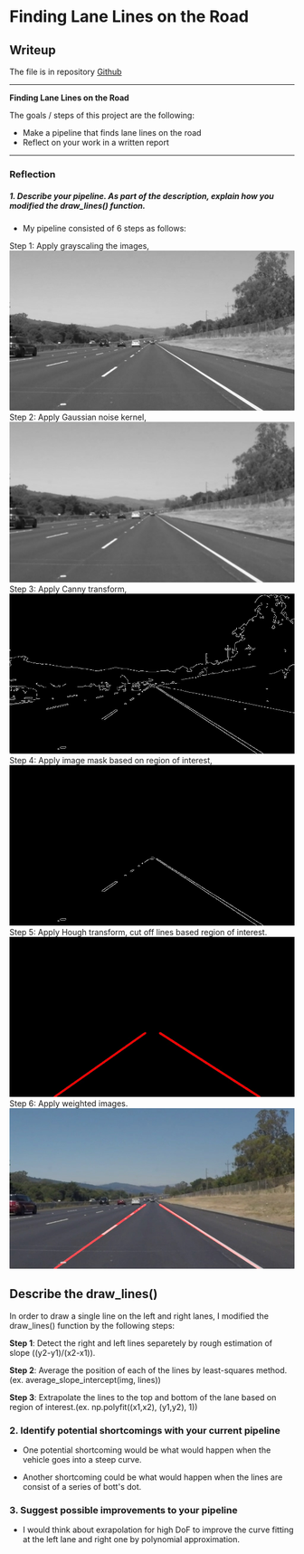 # **Finding Lane Lines on the Road** 

## Writeup

The file is in repository [Github](http://Github.com/JeonghwaLee-TwinDAD)

---

**Finding Lane Lines on the Road**

The goals / steps of this project are the following:
* Make a pipeline that finds lane lines on the road
* Reflect on your work in a written report

---

### Reflection

##### 1. Describe your pipeline. As part of the description, explain how you modified the draw_lines() function.

* My pipeline consisted of 6 steps as follows: 

Step 1: Apply grayscaling the images,
![image1](./test_images_output/solidWhiteRight1.jpg)
Step 2: Apply Gaussian noise kernel,
![image2](./test_images_output/solidWhiteRight2.jpg) 
Step 3: Apply Canny transform,
![image3](./test_images_output/solidWhiteRight3.jpg)
Step 4: Apply image mask based on region of interest,
![image4](./test_images_output/solidWhiteRight4.jpg)
Step 5: Apply Hough transform, cut off lines based region of interest.
![image5](./test_images_output/solidWhiteRight5.jpg)
Step 6: Apply weighted images.
![image6](./test_images_output/solidWhiteRight6.jpg)

## Describe the draw_lines()
In order to draw a single line on the left and right lanes, I modified the draw_lines() function by the following steps:

**Step 1**: Detect the right and left lines separetely by rough estimation of slope ((y2-y1)/(x2-x1)). 

**Step 2**: Average the position of each of the lines by least-squares method. (ex. average_slope_intercept(img, lines))

**Step 3**: Extrapolate the lines to the top and bottom of the lane based on region of interest.(ex. np.polyfit((x1,x2), (y1,y2), 1))

### 2. Identify potential shortcomings with your current pipeline

* One potential shortcoming would be what would happen when the vehicle goes into a steep curve.

* Another shortcoming could be what would happen when the lines are consist of a series of bott's dot.


### 3. Suggest possible improvements to your pipeline

* I would think about exrapolation for high DoF to improve the curve fitting at the left lane and right one by polynomial approximation. 

